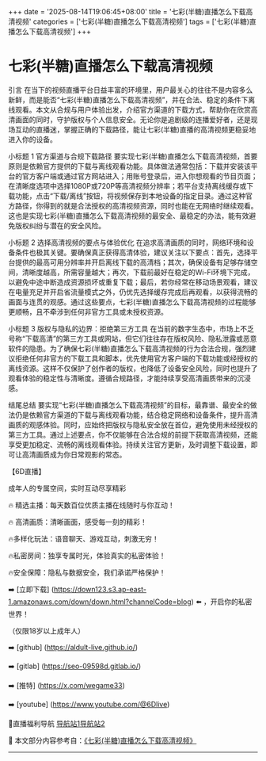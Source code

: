 +++
date = '2025-08-14T19:06:45+08:00'
title = '七彩(半糖)直播怎么下载高清视频'
categories = ['七彩(半糖)直播怎么下载高清视频']
tags = ['七彩(半糖)直播怎么下载高清视频']
+++

# 七彩(半糖)直播怎么下载高清视频

引言
在当下的视频直播平台日益丰富的环境里，用户最关心的往往不是内容多么新鲜，而是能否“七彩(半糖)直播怎么下载高清视频”，并在合法、稳定的条件下离线观看。本文从合规与用户体验出发，介绍官方渠道的下载方式，帮助你在欣赏高清画面的同时，守护版权与个人信息安全。无论你是追剧级的连播爱好者，还是现场互动的直播迷，掌握正确的下载路径，能让七彩(半糖)直播的高清视频更稳妥地进入你的设备。

小标题 1 官方渠道与合规下载路径
要实现七彩(半糖)直播怎么下载高清视频，首要原则是依赖官方提供的下载与离线观看功能。具体做法通常包括：下载并安装该平台的官方客户端或通过官方网站进入；用账号登录后，进入你想观看的节目页面；在清晰度选项中选择1080P或720P等高清视频分辨率；若平台支持离线缓存或下载功能，点击“下载/离线”按钮，将视频保存到本地设备的指定目录。通过这种官方路径，你得到的就是合法授权的高清视频资源，同时也能在无网络时继续观看。这也是实现七彩(半糖)直播怎么下载高清视频的最安全、最稳定的办法，能有效避免版权纠纷与潜在的安全风险。

小标题 2 选择高清视频的要点与体验优化
在追求高清画质的同时，网络环境和设备条件也极其关键。要确保真正获得高清体验，建议关注以下要点：首先，选择平台提供的最高可用分辨率并开启离线下载的高清档；其次，确保设备有足够存储空间，清晰度越高，所需容量越大；再次，下载前最好在稳定的Wi-Fi环境下完成，以避免中途中断造成资源损坏或重复下载；最后，若你经常在移动场景观看，建议在电量充足并开启省流量模式之外，仍优先选择缓存完成后再观看，以获得流畅的画面与连贯的观感。通过这些要点，七彩(半糖)直播怎么下载高清视频的过程能够更顺畅，且不牵涉到任何非官方工具或未授权资源。

小标题 3 版权与隐私的边界：拒绝第三方工具
在当前的数字生态中，市场上不乏号称“下载高清”的第三方工具或网站，但它们往往存在版权风险、隐私泄露或恶意软件的隐患。为了确保七彩(半糖)直播怎么下载高清视频的行为合法合规，强烈建议拒绝任何非官方的下载工具和脚本，优先使用官方客户端的下载功能或经授权的离线资源。这样不仅保护了创作者的版权，也降低了设备安全风险，同时也提升了观看体验的稳定性与清晰度。遵循合规路径，才能持续享受高清画质带来的沉浸感。

结尾总结
要实现“七彩(半糖)直播怎么下载高清视频”的目标，最靠谱、最安全的做法仍是依赖官方渠道的下载与离线观看功能，结合稳定网络和设备条件，提升高清画质的观感体验。同时，应始终把版权与隐私安全放在首位，避免使用未经授权的第三方工具。通过上述要点，你不仅能够在合法合规的前提下获取高清视频，还能享受更加稳定、流畅的离线观看体验。持续关注官方更新，及时调整下载设置，即可让高清画质成为你日常观影的常态。

【6D直播】

 成年人的专属空间，实时互动尽享精彩

🔥 精选主播：每天数百位优质主播在线随时与你互动！

🔥 高清画质：清晰画面，感受每一刻的精彩！

🔥多样化玩法：语音聊天、游戏互动，刺激无穷！

🔥私密房间：独享专属时光，体验真实的私密体验！

🔥安全保障：隐私与数据安全，我们承诺严格保护！

➡️ [立即下载] (https://down123.s3.ap-east-1.amazonaws.com/down/down.html?channelCode=blog) ⬅️ ，开启你的私密世界！

 （仅限18岁以上成年人）

➡️ [github] (https://aldult-live.github.io/)

➡️ [gitlab] (https://seo-09598d.gitlab.io/)

➡️ [推特] (https://x.com/wegame33)

➡️ [youtube] (https://www.youtube.com/@6Dlive)

🔞直播福利导航   [导航站1](https://webstack-86085a.gitlab.io/)[导航站2](https://onlygit123-2.github.io/)


📘 本文部分内容参考自：[《七彩(半糖)直播怎么下载高清视频》](https://webstack-hugo-9.pages.dev/)

---
